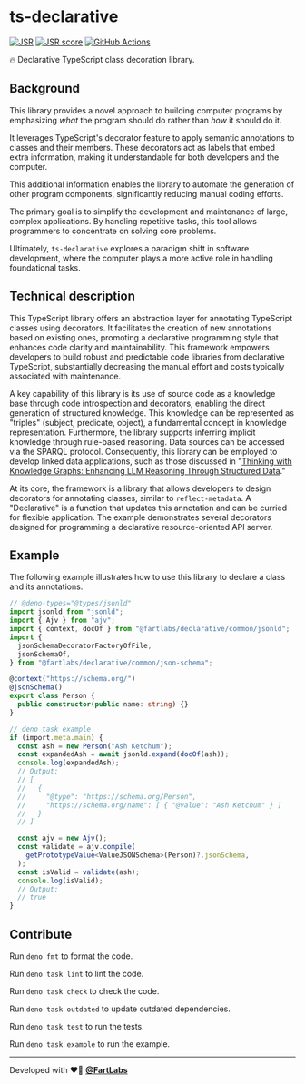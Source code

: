 # ts-declarative

[![JSR](https://jsr.io/badges/@fartlabs/declarative)](https://jsr.io/@fartlabs/declarative)
[![JSR score](https://jsr.io/badges/@fartlabs/declarative/score)](https://jsr.io/@fartlabs/declarative/score)
[![GitHub Actions](https://github.com/FartLabs/ts-declarative/actions/workflows/publish.yaml/badge.svg)](https://github.com/FartLabs/ts-declarative/actions/workflows/publish.yaml)

🔥 Declarative TypeScript class decoration library.

## Background

This library provides a novel approach to building computer programs by
emphasizing _what_ the program should do rather than _how_ it should do it.

It leverages TypeScript's decorator feature to apply semantic annotations to
classes and their members. These decorators act as labels that embed extra
information, making it understandable for both developers and the computer.

This additional information enables the library to automate the generation of
other program components, significantly reducing manual coding efforts.

The primary goal is to simplify the development and maintenance of large,
complex applications. By handling repetitive tasks, this tool allows programmers
to concentrate on solving core problems.

Ultimately, `ts-declarative` explores a paradigm shift in software development,
where the computer plays a more active role in handling foundational tasks.

## Technical description

This TypeScript library offers an abstraction layer for annotating TypeScript
classes using decorators. It facilitates the creation of new annotations based
on existing ones, promoting a declarative programming style that enhances code
clarity and maintainability. This framework empowers developers to build robust
and predictable code libraries from declarative TypeScript, substantially
decreasing the manual effort and costs typically associated with maintenance.

A key capability of this library is its use of source code as a knowledge base
through code introspection and decorators, enabling the direct generation of
structured knowledge. This knowledge can be represented as "triples" (subject,
predicate, object), a fundamental concept in knowledge representation.
Furthermore, the library supports inferring implicit knowledge through
rule-based reasoning. Data sources can be accessed via the SPARQL protocol.
Consequently, this library can be employed to develop linked data applications,
such as those discussed in
"[Thinking with Knowledge Graphs: Enhancing LLM Reasoning Through Structured Data](https://arxiv.org/html/2412.10654v1)."

At its core, the framework is a library that allows developers to design
decorators for annotating classes, similar to `reflect-metadata`. A
"Declarative" is a function that updates this annotation and can be curried for
flexible application. The example demonstrates several decorators designed for
programming a declarative resource-oriented API server.

## Example

The following example illustrates how to use this library to declare a class and
its annotations.

```ts
// @deno-types="@types/jsonld"
import jsonld from "jsonld";
import { Ajv } from "ajv";
import { context, docOf } from "@fartlabs/declarative/common/jsonld";
import {
  jsonSchemaDecoratorFactoryOfFile,
  jsonSchemaOf,
} from "@fartlabs/declarative/common/json-schema";

@context("https://schema.org/")
@jsonSchema()
export class Person {
  public constructor(public name: string) {}
}

// deno task example
if (import.meta.main) {
  const ash = new Person("Ash Ketchum");
  const expandedAsh = await jsonld.expand(docOf(ash));
  console.log(expandedAsh);
  // Output:
  // [
  //   {
  //     "@type": "https://schema.org/Person",
  //     "https://schema.org/name": [ { "@value": "Ash Ketchum" } ]
  //   }
  // ]

  const ajv = new Ajv();
  const validate = ajv.compile(
    getPrototypeValue<ValueJSONSchema>(Person)?.jsonSchema,
  );
  const isValid = validate(ash);
  console.log(isValid);
  // Output:
  // true
}
```

## Contribute

Run `deno fmt` to format the code.

Run `deno task lint` to lint the code.

Run `deno task check` to check the code.

Run `deno task outdated` to update outdated dependencies.

Run `deno task test` to run the tests.

Run `deno task example` to run the example.

---

Developed with ❤️‍🔥 [**@FartLabs**](https://github.com/FartLabs)
